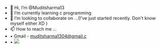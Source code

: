 - 👋 Hi, I’m @Muditsharma13
- 🌱 I’m currently learning c programming
- 💞️ I’m looking to collaborate on ...(I've just started recently. Don't know myself either XD )
- 📫 How to reach me ... 
- • Gmail - muditsharma1304@gmail.c
- • <img src="{https://img.shields.io/badge/Instagram-E4405F?style=for-the-badge&logo=instagram&logoColor=white
}" />
<!---
Muditsharma13/Muditsharma13 is a ✨ special ✨ repository because its `README.md` (this file) appears on your GitHub profile.
You can click the Preview link to take a look at your changes.
--->
